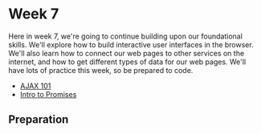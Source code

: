 # Week 7

Here in week 7, we're going to continue building upon our foundational skills. We'll explore how to build interactive user interfaces in the browser. We'll also learn how to connect our web pages to other services on the internet, and how to get different types of data for our web pages. We'll have lots of practice this week, so be prepared to code.

- [AJAX 101](https://learn.digitalcrafts.com/flex/lessons/building-interactive-uis/ajax-101/)
- [Intro to Promises](https://learn.digitalcrafts.com/flex/lessons/building-interactive-uis/intro-to-promises/)

## Preparation


